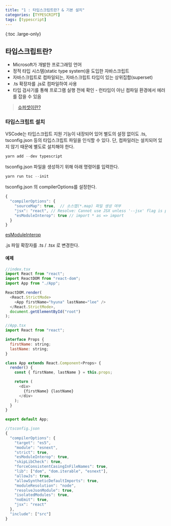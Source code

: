 ```yaml
---
title: "1 : 타입스크립트란? & 기본 설치"
categories: [TYPESCRIPT]
tags: [typescript]
---
```


{:toc .large-only}

## 타입스크립트란?

- Microsoft가 개발한 프로그래밍 언어
- 정적 타입 시스템(static type system)을 도입한 자바스크립트
- 자바스크립트로 컴파일되는, 자바스크립트 타입이 있는 상위집합(superset)
- .ts 확장자를 .js로 컴파일하여 사용
- 타입 검사기를 통해 프로그램 실행 전에 확인 - 런타임이 아닌 컴파일 환경에서 에러를 잡을 수 있음

> [슈퍼셋이란?](https://zetawiki.com/wiki/%EB%B6%80%EB%B6%84%EC%A7%91%ED%95%A9,_%EC%A7%84%EB%B6%80%EB%B6%84%EC%A7%91%ED%95%A9,_%EC%83%81%EC%9C%84%EC%A7%91%ED%95%A9,_%EC%A7%84%EC%83%81%EC%9C%84%EC%A7%91%ED%95%A9,_%ED%8F%AC%ED%95%A8%EA%B4%80%EA%B3%84)

### 타입스크립트 설치

VSCode는 타입스크립트 지원 기능이 내장되어 있어 별도의 설정 없이도 .ts, tsconfig.json 등의 타입스크립트 파일을 인식할 수 있다. 단, 컴파일러는 설치되어 있지 않기 때문에 별도로 설치해야 한다.

```js
yarn add --dev typescript
```

tsconfig.json 파일을 생성하기 위해 아래 명령어를 입력한다.

```js
yarn run tsc --init
```

tsconfig.json 의 compilerOptions를 설정한다.

```js
{
  "compilerOptions": {
    "sourceMap": true,  // 소스맵(*.map) 파일 생성 여부
    "jsx": "react", // Resolve: Cannot use JSX unless '--jsx' flag is provided
    "esModuleInterop": true // import * as => import
  }
}
```

[esModuleInterop](https://www.zerocho.com/category/TypeScript/post/5bab2086103eac558e45cdd7)

.js 파일 확장자를 .ts / .tsx 로 변경한다.

#### 예제

```js
//index.tsx
import React from "react";
import ReactDOM from "react-dom";
import App from "./App";

ReactDOM.render(
  <React.StrictMode>
    <App firstName="hyuna" lastName="lee" />
  </React.StrictMode>,
  document.getElementById("root")
);
```

```js
//App.tsx
import React from "react";

interface Props {
  firstName: string;
  lastName: string;
}

class App extends React.Component<Props> {
  render() {
    const { firstName, lastName } = this.props;

    return (
      <div>
        {firstName} {lastName}
      </div>
    );
  }
}

export default App;
```

```js
//tsconfig.json
{
  "compilerOptions": {
    "target": "es5",
    "module": "esnext",
    "strict": true,
    "esModuleInterop": true,
    "skipLibCheck": true,
    "forceConsistentCasingInFileNames": true,
    "lib": ["dom", "dom.iterable", "esnext"],
    "allowJs": true,
    "allowSyntheticDefaultImports": true,
    "moduleResolution": "node",
    "resolveJsonModule": true,
    "isolatedModules": true,
    "noEmit": true,
    "jsx": "react"
  },
  "include": ["src"]
}
```
